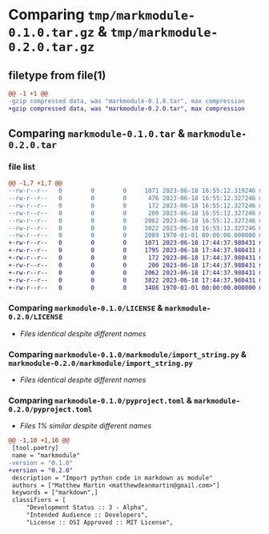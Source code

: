 # Comparing `tmp/markmodule-0.1.0.tar.gz` & `tmp/markmodule-0.2.0.tar.gz`

## filetype from file(1)

```diff
@@ -1 +1 @@
-gzip compressed data, was "markmodule-0.1.0.tar", max compression
+gzip compressed data, was "markmodule-0.2.0.tar", max compression
```

## Comparing `markmodule-0.1.0.tar` & `markmodule-0.2.0.tar`

### file list

```diff
@@ -1,7 +1,7 @@
--rw-r--r--   0        0        0     1071 2023-06-18 16:55:12.319246 markmodule-0.1.0/LICENSE
--rw-r--r--   0        0        0      476 2023-06-18 16:55:12.327246 markmodule-0.1.0/README.md
--rw-r--r--   0        0        0      172 2023-06-18 16:55:12.327246 markmodule-0.1.0/markmodule/__init__.py
--rw-r--r--   0        0        0      200 2023-06-18 16:55:12.327246 markmodule-0.1.0/markmodule/class_source.py
--rw-r--r--   0        0        0     2062 2023-06-18 16:55:12.327246 markmodule-0.1.0/markmodule/import_string.py
--rw-r--r--   0        0        0     3822 2023-06-18 16:55:12.327246 markmodule-0.1.0/pyproject.toml
--rw-r--r--   0        0        0     2089 1970-01-01 00:00:00.000000 markmodule-0.1.0/PKG-INFO
+-rw-r--r--   0        0        0     1071 2023-06-18 17:44:37.980431 markmodule-0.2.0/LICENSE
+-rw-r--r--   0        0        0     1795 2023-06-18 17:44:37.980431 markmodule-0.2.0/README.md
+-rw-r--r--   0        0        0      172 2023-06-18 17:44:37.980431 markmodule-0.2.0/markmodule/__init__.py
+-rw-r--r--   0        0        0      200 2023-06-18 17:44:37.980431 markmodule-0.2.0/markmodule/class_source.py
+-rw-r--r--   0        0        0     2062 2023-06-18 17:44:37.980431 markmodule-0.2.0/markmodule/import_string.py
+-rw-r--r--   0        0        0     3822 2023-06-18 17:44:37.980431 markmodule-0.2.0/pyproject.toml
+-rw-r--r--   0        0        0     3408 1970-01-01 00:00:00.000000 markmodule-0.2.0/PKG-INFO
```

### Comparing `markmodule-0.1.0/LICENSE` & `markmodule-0.2.0/LICENSE`

 * *Files identical despite different names*

### Comparing `markmodule-0.1.0/markmodule/import_string.py` & `markmodule-0.2.0/markmodule/import_string.py`

 * *Files identical despite different names*

### Comparing `markmodule-0.1.0/pyproject.toml` & `markmodule-0.2.0/pyproject.toml`

 * *Files 1% similar despite different names*

```diff
@@ -1,10 +1,10 @@
 [tool.poetry]
 name = "markmodule"
-version = "0.1.0"
+version = "0.2.0"
 description = "Import python code in markdown as module"
 authors = ["Matthew Martin <matthewdeanmartin@gmail.com>"]
 keywords = ["markdown",]
 classifiers = [
     "Development Status :: 3 - Alpha",
     "Intended Audience :: Developers",
     "License :: OSI Approved :: MIT License",
```

